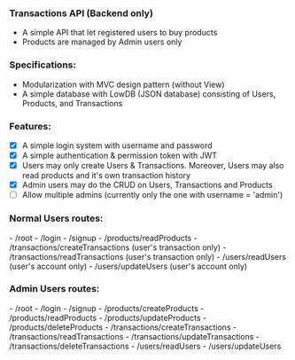 <h3>Transactions API (Backend only)</h3>

- A simple API that let registered users to buy products
- Products are managed by Admin users only

<h3>Specifications:</h3>

- Modularization with MVC design pattern (without View)
- A simple database with LowDB (JSON database) consisting of Users, Products, and Transactions

<h3>Features:</h3>

- [x] A simple login system with username and password
- [x] A simple authentication & permission token with JWT
- [x] Users may only create Users & Transactions. Moreover, Users may also read products and it's own transaction history
- [x] Admin users may do the CRUD on Users, Transactions and Products
- [ ] Allow multiple admins (currently only the one with username = 'admin')

<h3>Normal Users routes:</h3>
- /root
- /login
- /signup
- /products/readProducts
- /transactions/createTransactions (user's transaction only)
- /transactions/readTransactions (user's transaction only)
- /users/readUsers (user's account only)
- /users/updateUsers (user's account only)

<h3>Admin Users routes:</h3>
- /root
- /login
- /signup
- /products/createProducts
- /products/readProducts
- /products/updateProducts
- /products/deleteProducts
- /transactions/createTransactions
- /transactions/readTransactions
- /transactions/updateTransactions
- /transactions/deleteTransactions
- /users/readUsers
- /users/updateUsers
